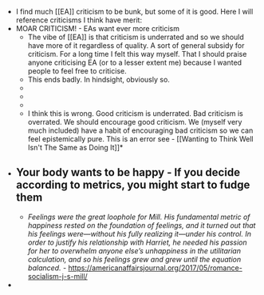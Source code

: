 - I find much [[EA]] criticism to be bunk, but some of it is good. Here I will reference criticisms I think have merit:
- MOAR CRITICISM! - EAs want ever more criticism
	- The vibe of [[EA]] is that criticism is underrated and so we should have more of it regardless of quality. A sort of general subsidy for criticism. For a long time I felt this way myself. That I should praise anyone criticising EA (or to a lesser extent me) because I wanted people to feel free to criticise.
	- This ends badly. In hindsight, obviously so.
	-
	-
	-
	- I think this is wrong. Good criticism is underrated. Bad criticism is overrated. We should encourage good criticism. We (myself very much included) have a habit of encouraging bad criticism so we can feel epistemically pure. This is an error see - [[Wanting to Think Well Isn't The Same as Doing It]]*
- Your body wants to be happy - If you decide according to metrics, you might start to fudge them
	-
	- *Feelings were the great loophole for Mill. His fundamental metric of happiness rested on the foundation of feelings, and it turned out that his feelings were—without his fully realizing it—under his control. In order to justify his relationship with Harriet, he needed his passion for her to overwhelm anyone else’s unhappiness in the utilitarian calculation, and so his feelings grew and grew until the equation balanced.* - https://americanaffairsjournal.org/2017/05/romance-socialism-j-s-mill/
-